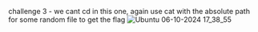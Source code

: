challenge 3 - we cant cd in this one, again use cat with the absolute path for some random file to get the flag 
![Ubuntu 06-10-2024 17_38_55](https://github.com/user-attachments/assets/4714c092-3d80-451d-9fe7-6abb330f587e)
